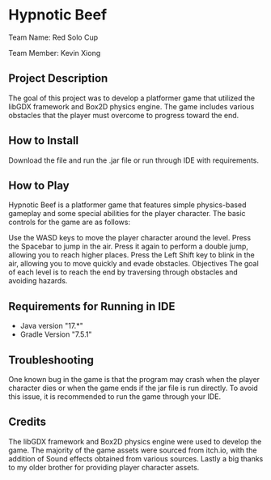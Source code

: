 # Hypnotic Beef

Team Name: Red Solo Cup

Team Member: Kevin Xiong

## Project Description

The goal of this project was to develop a platformer game that utilized the libGDX framework and Box2D physics engine. The game includes various obstacles that the player must overcome to progress toward the end.

## How to Install
Download the file and run the .jar file or run through IDE with requirements.

## How to Play
Hypnotic Beef is a platformer game that features simple physics-based gameplay and some special abilities for the player character.
The basic controls for the game are as follows:

Use the WASD keys to move the player character around the level.
Press the Spacebar to jump in the air. Press it again to perform a double jump, allowing you to reach higher places.
Press the Left Shift key to blink in the air, allowing you to move quickly and evade obstacles.
Objectives
The goal of each level is to reach the end by traversing through obstacles and avoiding hazards.

## Requirements for Running in IDE
* Java version "17.*"
* Gradle Version "7.5.1"

## Troubleshooting
One known bug in the game is that the program may crash when the player character dies or when the game ends if the jar file is run directly. To avoid this issue, it is recommended to run the game through your IDE.

## Credits
The libGDX framework and Box2D physics engine were used to develop the game.
The majority of the game assets were sourced from itch.io, with the addition of Sound effects obtained from various sources. Lastly a big thanks to my older brother for providing player character assets.